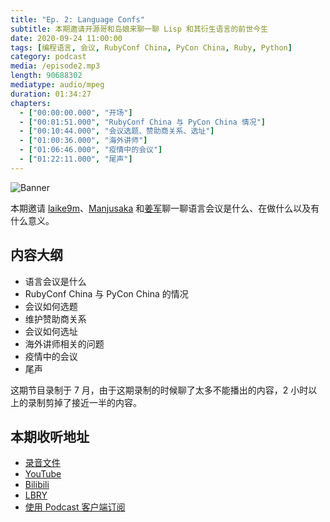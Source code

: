 ```yaml
---
title: "Ep. 2: Language Confs"
subtitle: 本期邀请开源哥和岛娘来聊一聊 Lisp 和其衍生语言的前世今生
date: 2020-09-24 11:00:00
tags: [编程语言, 会议, RubyConf China, PyCon China, Ruby, Python]
category: podcast
media: /episode2.mp3
length: 90688302
mediatype: audio/mpeg
duration: 01:34:27
chapters:
  - ["00:00:00.000", "开场"]
  - ["00:01:51.000", "RubyConf China 与 PyCon China 情况"]
  - ["00:10:44.000", "会议选题、赞助商关系、选址"]
  - ["01:00:36.000", "海外讲师"]
  - ["01:06:46.000", "疫情中的会议"]
  - ["01:22:11.000", "尾声"]
---
```


![Banner](https://yetanother.fm/static/baneers/ep002.png)

本期邀请 [laike9m](https://twitter.com/laike9m)、[Manjusaka](https://twitter.com/Manjusaka_Lee) 和[姜军](https://twitter.com/jasl9187)聊一聊语言会议是什么、在做什么以及有什么意义。

<!-- more -->

## 内容大纲

- 语言会议是什么
- RubyConf China 与 PyCon China 的情况
- 会议如何选题
- 维护赞助商关系
- 会议如何选址
- 海外讲师相关的问题
- 疫情中的会议
- 尾声

这期节目录制于 7 月，由于这期录制的时候聊了太多不能播出的内容，2 小时以上的录制剪掉了接近一半的内容。

## 本期收听地址

- [录音文件](https://cdn.yetanother.fm/blob-storage/audio/episode2.mp3)
- [YouTube](https://www.youtube.com/watch?v=rqUocACmzhs)
- [Bilibili](https://www.bilibili.com/video/BV1Wt4y1q7Cd)
- [LBRY](https://lbry.tv/@coderemixer:4/「YetAnother-又是一个电台」Ep-2-Language-Confs:0?r=7cfbv7nhZG3xBgCRdmWozca6998WuGya)
- [使用 Podcast 客户端订阅](/about)
